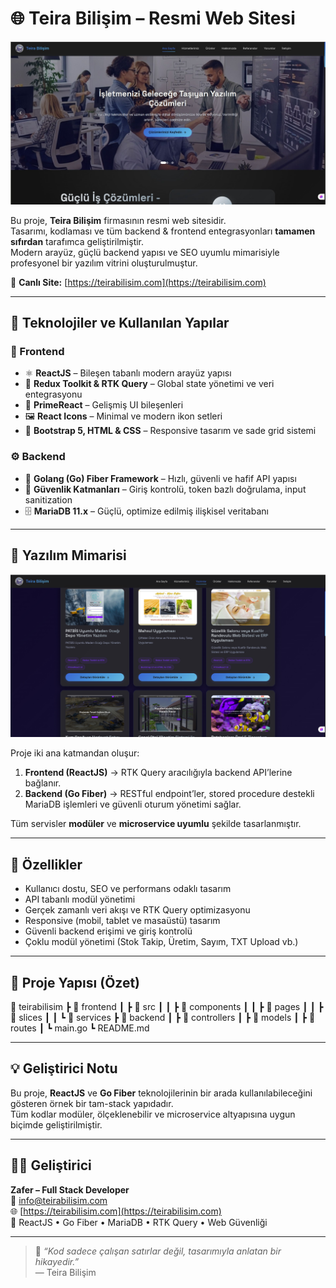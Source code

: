# 🌐 Teira Bilişim – Resmi Web Sitesi

![Teira Bilişim Ana Sayfa](./mainpage.jpg)

Bu proje, **Teira Bilişim** firmasının resmi web sitesidir.  
Tasarımı, kodlaması ve tüm backend & frontend entegrasyonları **tamamen sıfırdan** tarafımca geliştirilmiştir.  
Modern arayüz, güçlü backend yapısı ve SEO uyumlu mimarisiyle profesyonel bir yazılım vitrini oluşturulmuştur.

🔗 **Canlı Site:** [https://teirabilisim.com](https://teirabilisim.com)

---

## 🧩 Teknolojiler ve Kullanılan Yapılar

### 🎨 Frontend
- ⚛️ **ReactJS** – Bileşen tabanlı modern arayüz yapısı  
- 🧠 **Redux Toolkit & RTK Query** – Global state yönetimi ve veri entegrasyonu  
- 💠 **PrimeReact** – Gelişmiş UI bileşenleri  
- 🖼️ **React Icons** – Minimal ve modern ikon setleri  
- 🧩 **Bootstrap 5, HTML & CSS** – Responsive tasarım ve sade grid sistemi  

### ⚙️ Backend
- 🚀 **Golang (Go) Fiber Framework** – Hızlı, güvenli ve hafif API yapısı  
- 🧰 **Güvenlik Katmanları** – Giriş kontrolü, token bazlı doğrulama, input sanitization  
- 🗄️ **MariaDB 11.x** – Güçlü, optimize edilmiş ilişkisel veritabanı  

---

## 🧠 Yazılım Mimarisi

![Yazılım Altyapısı](./yazilim.jpg)

Proje iki ana katmandan oluşur:
1. **Frontend (ReactJS)** → RTK Query aracılığıyla backend API’lerine bağlanır.  
2. **Backend (Go Fiber)** → RESTful endpoint’ler, stored procedure destekli MariaDB işlemleri ve güvenli oturum yönetimi sağlar.  

Tüm servisler **modüler** ve **microservice uyumlu** şekilde tasarlanmıştır.

---

## 🚀 Özellikler
- Kullanıcı dostu, SEO ve performans odaklı tasarım  
- API tabanlı modül yönetimi  
- Gerçek zamanlı veri akışı ve RTK Query optimizasyonu  
- Responsive (mobil, tablet ve masaüstü) tasarım  
- Güvenli backend erişimi ve giriş kontrolü  
- Çoklu modül yönetimi (Stok Takip, Üretim, Sayım, TXT Upload vb.)  

---

## 📂 Proje Yapısı (Özet)
📁 teirabilisim
┣ 📁 frontend
┃ ┣ 📂 src
┃ ┃ ┣ 📂 components
┃ ┃ ┣ 📂 pages
┃ ┃ ┣ 📂 slices
┃ ┃ ┗ 📂 services
┣ 📁 backend
┃ ┣ 📂 controllers
┃ ┣ 📂 models
┃ ┣ 📂 routes
┃ ┗ main.go
┗ README.md

---

## 💡 Geliştirici Notu
Bu proje, **ReactJS** ve **Go Fiber** teknolojilerinin bir arada kullanılabileceğini gösteren örnek bir tam-stack yapıdadır.  
Tüm kodlar modüler, ölçeklenebilir ve microservice altyapısına uygun biçimde geliştirilmiştir.

---

## 🧑‍💻 Geliştirici
**Zafer – Full Stack Developer**  
📧 [info@teirabilisim.com](mailto:info@teirabilisim.com)  
🌐 [https://teirabilisim.com](https://teirabilisim.com)  
💼 ReactJS • Go Fiber • MariaDB • RTK Query • Web Güvenliği  

---

> 💬 *“Kod sadece çalışan satırlar değil, tasarımıyla anlatan bir hikayedir.”*  
> — Teira Bilişim
